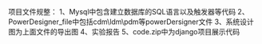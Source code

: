项目文件规整：
1、Mysql中包含建立数据库的SQL语言以及触发器等代码
2、PowerDesigner_file中包括cdm\ldm\pdm等powerDersigner文件
3、系统设计图为上面文件的导出图
4、实验报告
5、code.zip中为django项目展示代码
